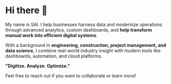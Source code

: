# Hi there 👋

My name is SAI. I help businesses harness data and modernize operations through advanced analytics, custom dashboards, and **help transform manual work into efficient digital systems**.

With a background in **engineering, construction, project management, and data science**, I combine real-world industry insight with modern tools like dashboards, automation, and cloud platforms.

**"Digitize. Analyze. Optimize."**

Feel free to reach out if you want to collaborate or learn more!
